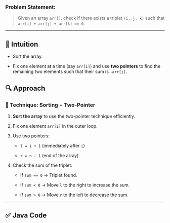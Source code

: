### Problem Statement:

> Given an array `arr[]`, check if there exists a triplet `(i, j, k)` such that `arr[i] + arr[j] + arr[k] == 0`.

---

## 🧠 Intuition

- Sort the array.
    
- Fix one element at a time (say `arr[i]`) and use **two pointers** to find the remaining two elements such that their sum is `-arr[i]`.
    
## 🔍 Approach

### 🔧 Technique: Sorting + Two-Pointer

1. **Sort the array** to use the two-pointer technique efficiently.
    
2. Fix one element `arr[i]` in the outer loop.
    
3. Use two pointers:
    
    - `l = i + 1` (immediately after `i`)
        
    - `r = n - 1` (end of the array)
        
4. Check the sum of the triplet:
    
    - If `sum == 0` → Triplet found.
        
    - If `sum < 0` → Move `l` to the right to increase the sum.
        
    - If `sum > 0` → Move `r` to the left to decrease the sum.
---

## ✅ Java Code